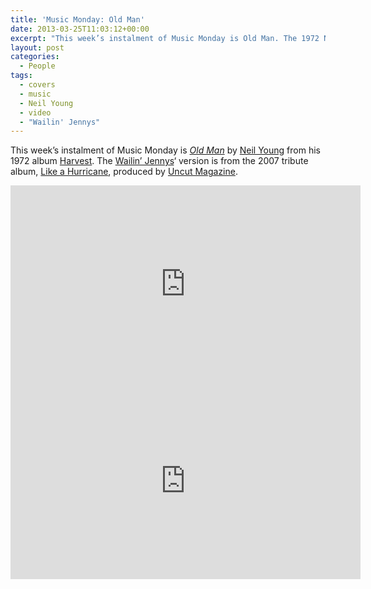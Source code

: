 ```yaml
---
title: 'Music Monday: Old Man'
date: 2013-03-25T11:03:12+00:00
excerpt: "This week’s instalment of Music Monday is Old Man. The 1972 Neil Young classic and a 2007 cover by the Wailin’ Jennys."
layout: post
categories:
  - People
tags:
  - covers
  - music
  - Neil Young
  - video
  - "Wailin' Jennys"
---
```

This week&#8217;s instalment of Music Monday is _[Old Man](http://en.wikipedia.org/wiki/Old_Man_(song))_ by [Neil Young](http://neilyoung.warnerreprise.com/) from his 1972 album [Harvest](http://en.wikipedia.org/wiki/Harvest_(Neil_Young_album) "Harvest (Neil Young album)"). The [Wailin&#8217; Jennys](http://www.thewailinjennys.com/)&#8216; version is from the 2007 tribute album, [Like a Hurricane](http://www.amazon.com/Like-Hurricane-Tribute-Neil-Young/dp/B0011SOXFS), produced by [Uncut Magazine](http://www.uncut.co.uk/).

<div class="video-container">
	<iframe width="560" height="315" src="https://www.youtube.com/embed/SYUgGs9IStY" frameborder="0" allowfullscreen></iframe>
</div>

<div class="video-container">
	<iframe width="560" height="315" src="https://www.youtube.com/embed/-ZPvOt28CCI" frameborder="0" allowfullscreen></iframe>
</div>